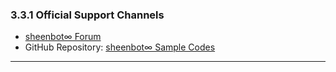 ### 3.3.1 Official Support Channels
- [sheenbot∞ Forum](https://forum.sheen.bot)
- GitHub Repository: [sheenbot∞ Sample Codes](https://github.com/sheenbot/examples)

---